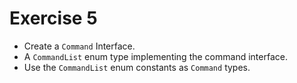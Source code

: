 # Exercise 5
- Create a `Command` Interface.
- A `CommandList` enum type implementing the command interface.
- Use the `CommandList` enum constants as `Command` types.
